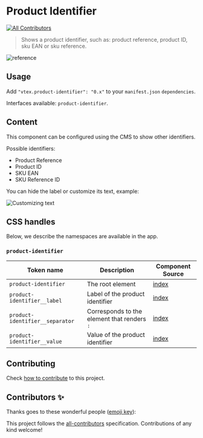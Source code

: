 # Product Identifier
<!-- ALL-CONTRIBUTORS-BADGE:START - Do not remove or modify this section -->
[![All Contributors](https://img.shields.io/badge/all_contributors-0-orange.svg?style=flat-square)](#contributors-)
<!-- ALL-CONTRIBUTORS-BADGE:END -->

> Shows a product identifier, such as: product reference, product ID, sku EAN or sku reference.

![reference](https://user-images.githubusercontent.com/284515/90145591-764e7280-dd56-11ea-98d8-fd4c41536e60.png)

## Usage

Add `"vtex.product-identifier": "0.x"` to your `manifest.json` `dependencies`.

Interfaces available: `product-identifier`.

## Content

This component can be configured using the CMS to show other identifiers.

Possible identifiers:

- Product Reference
- Product ID
- SKU EAN
- SKU Reference ID

You can hide the label or customize its text, example:

![Customizing text](https://user-images.githubusercontent.com/60782333/90145130-004a0b80-dd56-11ea-9cbd-5ee621da4d69.png)

## CSS handles

Below, we describe the namespaces are available in the app.

### `product-identifier`

| Token name                      | Description                                 | Component Source                      |
| ------------------------------- | ------------------------------------------- | ------------------------------------- |
| `product-identifier`            | The root element                            | [index](/react/ProductIdentifier.tsx) |
| `product-identifier__label`     | Label of the product identifier             | [index](/react/ProductIdentifier.tsx) |
| `product-identifier__separator` | Corresponds to the element that renders `:` | [index](/react/ProductIdentifier.tsx) |
| `product-identifier__value`     | Value of the product identifier             | [index](/react/ProductIdentifier.tsx) |

## Contributing

Check [how to contribute](https://github.com/vtex-apps/awesome-io#contributing) to this project.

## Contributors ✨

Thanks goes to these wonderful people ([emoji key](https://allcontributors.org/docs/en/emoji-key)):

<!-- ALL-CONTRIBUTORS-LIST:START - Do not remove or modify this section -->
<!-- prettier-ignore-start -->
<!-- markdownlint-disable -->
<!-- markdownlint-enable -->
<!-- prettier-ignore-end -->
<!-- ALL-CONTRIBUTORS-LIST:END -->

This project follows the [all-contributors](https://github.com/all-contributors/all-contributors) specification. Contributions of any kind welcome!